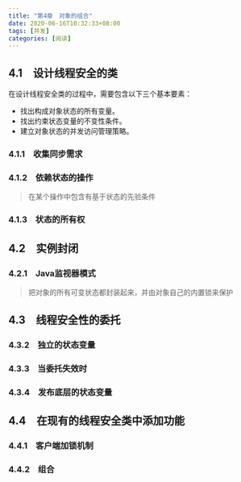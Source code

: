 ```yaml
---
title: "第4章　对象的组合"
date: 2020-06-16T10:32:33+08:00
tags: [并发]
categories: [阅读]
---
```


## 4.1　设计线程安全的类
在设计线程安全类的过程中，需要包含以下三个基本要素：
- 找出构成对象状态的所有变量。
- 找出约束状态变量的不变性条件。
- 建立对象状态的并发访问管理策略。

### 4.1.1　收集同步需求
### 4.1.2　依赖状态的操作
>在某个操作中包含有基于状态的先验条件
### 4.1.3　状态的所有权

## 4.2　实例封闭
### 4.2.1　Java监视器模式
>把对象的所有可变状态都封装起来，并由对象自己的内置锁来保护

## 4.3　线程安全性的委托
### 4.3.2　独立的状态变量
### 4.3.3　当委托失效时
### 4.3.4　发布底层的状态变量

## 4.4　在现有的线程安全类中添加功能
### 4.4.1　客户端加锁机制
### 4.4.2　组合